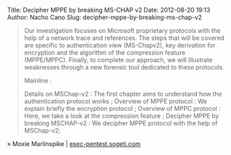 Title: Decipher MPPE by breaking MS-CHAP v2
Date: 2012-08-20 19:13
Author: Nacho Cano
Slug: decipher-mppe-by-breaking-ms-chap-v2

> Our investigation focuses on Microsoft proprietary protocols with the
> help of a network trace and references. The steps that will be covered
> are specific to authentication view (MS-Chapv2), key derivation for
> encryption and the algorithm of the compression feature (MPPE/MPPC).
> Finally, to complete our approach, we will illustrate weaknesses
> through a new forensic tool dedicated to these protocols.
>
> Mainline :
>
> Details on MSChap-v2 : The first chapter aims to understand how the
> authentication protocol works ;
>  Overview of MPPE protocol : We explain briefly the encryption
> protocol ;
>  Overview of MPPC protocol : Here, we take a look at the compression
> feature ;
>  Decipher MPPE by breaking MSCHAP-v2 : We decipher MPPE protocol with
> the help of MSChap-v2;

» Moxie Marlinspike | [esec-pentest.sogeti.com][]

  [esec-pentest.sogeti.com]: http://esec-pentest.sogeti.com/challenge-vpn-network/decipher-mppe-breaking-ms-chap-v2
    "Decipher MPPE by breaking MS-CHAP v2"
